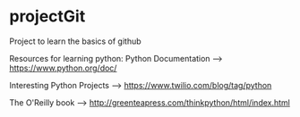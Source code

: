 # projectGit
Project to learn the basics of github

Resources for learning python:
Python Documentation --> https://www.python.org/doc/

Interesting Python Projects --> https://www.twilio.com/blog/tag/python

The O'Reilly book --> http://greenteapress.com/thinkpython/html/index.html
